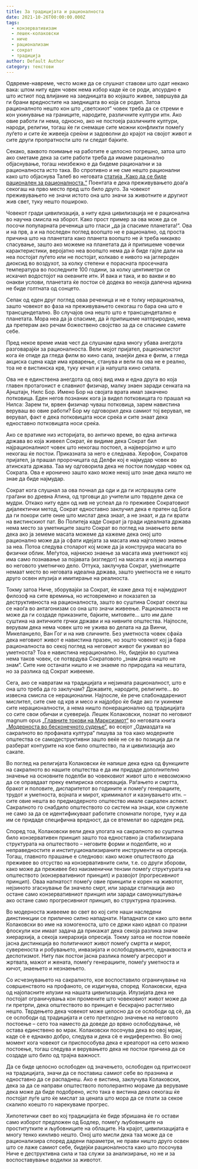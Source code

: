 ```yaml
---
title: За традицијата и рационалноста
date: 2021-10-26T00:00:00.000Z
tags:
  - конзервативизам
  - лешек-колаковски
  - ниче
  - рационализам
  - сократ
  - традиција
author: Default Author
category: текстови
---
```


Одвреме-навреме, често може да се слушнат ставови што одат некако вака: штом ниту еден човек нема избор каде ќе се роди, апсурдно е што истиот под влијание на заедницата во којашто живее, завршува да ги брани вредностите на заедницата во која се родил. Затоа рационалното нешто кон што „светскиот“ човек треба да се стреми е кон укинување на границите, народите, различните култури итн. Ако овие работи ги нема, односно, ако не постоеја различните култури, народи, религии, тогаш ќе ги снемаше сите можни конфликти помеѓу луѓето и сите ќе живееја среќни и задоволни до крајот на својот живот и сите други пропратности што ги следат бајките.

Секако, ваквото поимање на работите е целосно погрешно, затоа што ако сметаме дека за сите работи треба да имаме рационално објаснување, тогаш неизбежно е да бидеме рационални и за рационалноста исто така. Во спротивно и не сме нешто рационални како што објаснува Талеб во неговата [статија „Како да се биде рационален за рационалноста.“](https://medium.com/incerto/how-to-be-rational-about-rationality-432e96dd4d1a) Поентата е дека преживувањето доаѓа секогаш на прво место пред што било друго. За човекот преживувањето не значи истото она што значи за животните и другиот жив свет, туку нешто пошироко.

Човекот гради цивилизација, а ниту една цивилизација не е рационална во научна смисла на зборот. Како прост пример за ова може да се посочи популарната реченица што гласи „да ја спасиме планетата!“. Ова и на прв, а и на последен поглед воопшто не е рационално, од проста причина што на планетата како планета воопшто не ѝ треба никакво спасување, зашто ако можеме на планетата да ѝ припишеме човечки карактеристики, веројатно неа воопшто нема да ѝ биде гајле дали на неа постојат луѓето или не постојат, колкаво е нивото на јаглероден диоксид во воздухот, за колку степени е порасната просечната температура во последните 100 години, за колку центиметри се искачил водостојот на океаните итн. И вака и така, и во вакви и во онакви услови, планетата ќе постои сѐ додека во некоја далечна иднина не биде голтната од сонцето.

Сепак од еден друг поглед оваа реченица и не е толку нерационална, зашто човекот во фаза на преживувањето секогаш го бара она што е трансцендетално. Во случајов она нешто што е трансцендетално е планетата. Мора неа да ја спасиме, да ѝ припишеме натприродно, нема да претерам ако речам божествено својство за да се спасиме самите себе.

Пред некое време имав чест да слушнам една многу убава анегдота разговарајќи за рационалноста. Вели мојот пријател, рационалистот кога ќе отиде да гледа филм во кино сала, знаејќи дека е филм, а гледа акциска сцена каде има крварење, станува и вели па ова не е реално, тоа не е вистинска крв, туку кечап и ја напушта кино силата.

Ова не е единствена анегдота од овој вид има и една друга во која главен протагонист е славниот физичар, малку знаен заради сенката на Ајнштајн, Нилс Бор. Имено Бор на својата врата имал закачено потковица. Еден негов познаник кога ја видел потковицата го прашал на Нилса: Зарем ти, врвен физичар чуваш потковица, зарем навистина веруваш во овие работи? Бор му одговорил дека самиот тој верувал, не верувал, факт е дека потковицата носи среќа и сите знаат дека едноставно потковицата носи среќа.

Ако се вратиме низ историјата, во античко време, во една античка држава во која живеел Сократ, ќе видиме дека Сократ бил најрационалниот човек што некогаш постоел, а најверојатно и што некогаш ќе постои. Приказната за него е следнава. Херофон, Сократов пријател, ја прашал пророчицата од Делфи кој е најмудар човек во атинската држава. Таа му одговорила дека не постои помудар човек од Сократа. Ова е иронично зашто како може некој што знае дека ништо не знае да биде најмудар.

Сократ кога слушнал за ова почнал да оди и да ги испрашува сите граѓани во древна Атина, од трговци до учители што тврделе дека се мудри. Откако ниту еден од нив не успеал да го преживее Сократовиот дијалектички метод, Сократ едноставно заклучил дека е пратен од Бога да ги покори сите оние што мислат дека знаат, а не знаат, и да ги врати на вистинскиот пат. Во Политеја каде Сократ ја гради идеалната држава нема место за уметниците зашто Сократ во поглед на знаењето вели дека ако ја земеме масата можеме да кажеме дека оној што рационално може да ја сфати идејата за масата има најголемо знаење за неа. Потоа следува столарот кој може да ја конструира масата во физички облик. Меѓутоа, најниско знаење за масата има уметникот кој има само познавање за појавата (изгледот) на масата и кој ја имитира во неговото уметничко дело. Оттука, заклучува Сократ, уметниците немаат место во неговата идеална држава, зашто уметноста не е ништо друго освен илузија и имитирање на реалноста.

Токму затоа Ниче, зборувајќи за Сократ, ќе каже дека тој е најмудриот филозоф на сите времиња, но истовремено и показател за деструктивноста на рационалноста, зашто во суштина Сократ секогаш се наоѓа во антагонизам со она што значи живеење. Рационалноста не може да ги создаде приказните, бајките, митовите... што им дале суштина на античките грчки држави и на нивните општества. Најпосле, верувам дека нема човек што не ужива во делата на да Винчи, Микеланџело, Ван Гог и на нив сличните. Без уметноста човек сфаќа дека неговиот живот е навистина празен, но зошто човекот кој ја бара рационалноста во секој поглед на неговиот живот би уживал во уметноста? Тоа е навистина нерационално. Но, бидејќи во суштина нема таков човек, се потврдува Сократовото „знам дека ништо не знам“. Сите ние останати ништо и не знаеме по природата на нештата, но за разлика од Сократ живееме.

Сега, ако се навратам на традицијата и нејзината рационалност, што е она што треба да го заклучам? Државите, народите, религиите... во извесна смисла се нерационални. Најпосле, ќе рече слабонадарениот мислител, сите сме од крв и месо и најдобро ќе биде ако ги укинеме сите нерационалности, а нема ништо понерационално од традицијата со сите свои обичаи и суеверија. Лешек Колаковски, познат по неговиот magnum opus [„Главните токови на Марксизмот“](https://www.amazon.com/Main-Currents-Marxism-Founders-Breakdown/dp/0393329437) во неговата книга [„Модерноста во бесконечното судење“,](https://www.amazon.com/Modernity-Endless-Trial-Leszek-Kolakowski/dp/0226450465) во есејот „Одмаздата на сакралното во профаната култура“ пишува за тоа како модерните општества се самодеструктивни зашто веќе не се во позиција да ги разберат контурите на кое било општество, па и цивилизација ако сакате.

Во поглед на религијата Колаковски ќе напише дека една од функциите на сакралното во нашите општества е да им придаде дополнително значење на основните поделби во човековиот живот што е невозможно да се оправдаат преку емпириска опсервација. Раѓањето и смртта, бракот и половите, диспаритетот во годините и помеѓу генерациите, трудот и уметноста, војната и мирот, криминалот и казнувањето итн. – сите овие нешта во предмодерното општество имале сакрален аспект. Сакралното го снабдило општеството со систем на знаци, кои служеле не само за да се идентификуваат работите спомнати погоре, туку и да им се придаде специфична вредност, да се втемелат во одреден ред.

Според тоа, Колаковски вели дека улогата на сакралното во суштина било конзервативен принцип зашто тоа едноставно ја стабилизирала структурата на општеството – неговите форми и поделбите, но и неправедностите и институционализираните инструменти на опресија. Тогаш, главното прашање е следново: како може општеството да преживее во отсуство на конзервативните сили, т.е. со други зборови, како може да преживее без наизменични тензии помеѓу структурата на општеството (конзервативниот принцип) и развојот (прогресивниот принцип). Оваа напнатост помеѓу овие принципи е корен на животот, нејзиното згаснување би значело смрт, или заради стагнација ако остане само конзервативниот принцип или заради самоуништување ако остане само прогресивниот принцип, во структурна празнина.

Во модерноста живееме во свет во кој сите наши наследени динстинкции се прилично силно нападнати. Нападнати се како што вели Колаковски во име на хомогеноста, што се држи како идеал со празни флоскули кои имаат задача да прикажат дека секоја разлика значи хиерархија, а секоја хиерархија опресија. Токму затоа не постои повеќе јасна дистинкција во политичкиот живот помеѓу смртта и мирот, сувереноста и робувањето, инвазијата и ослободувањето, еднаквоста и деспотизмот. Ниту пак постои јасна разлика помеѓу агресорот и жртвата, мажот и жената, помеѓу генерациите, помеѓу уметноста и кичот, знаењето и незнаењето.

Со исчезнувањето на сакралното, кое воспоставило ограничување на совршенството на профаното, се издигнува, според  Колаковски, една од најопасните илузии на нашата цивилизација. Илузијата дека не постојат ограничувања кон промените што човековиот живот може да ги претрпи, дека општеството во принцип е бескрајно растегливо нешто. Тврдењето дека човекот може целосно да се ослободи од сѐ, да се ослободи од традицијата и сето претходно значење на неговото постоење – сето тоа наместо да доведе до врвно ослободување, нѐ остава единствено во мрак. Колаковски посочува дека во овој мрак, каде сѐ е еднакво добро, следува и дека сѐ е индиферентно. Во оној момент кога човекот си приспособува дека е креаторот на сето можно постоење, тогаш следува и верувањето дека не постои причина да се создаде што било од трајна важност.

Да се биде целосно ослободен од значењето, ослободен од притисокот на традицијата, значи да се поставиш самиот себе во празнина и едноставно да се распаднеш. Ако е вистина, заклучува Колаковски, дека за да се направи општеството потолерантно мораме да веруваме дека може да биде подобрено, исто така е вистина дека секогаш ќе постојат луѓе што ќе мислат за цената што мора да се плати за секое скалило коешто го нарекуваме прогрес.

Хипотетички свет во кој традицијата ќе биде збришана ќе го остави само изборот предложен од Бодлер, помеѓу љубовниците на проститутките и љубовниците на облаците. На крајот, цивилизацијата е многу тенко кинливо нешто. Оној што мисли дека таа може да се рационализира според дадени параметри, не прави ништо друго освен што се лаже самиот себе, бидејќи рационалноста како што посочува Ниче е деструктивна сила и таа служи за анализирање, но не и за воспоставување водилки за животот.
